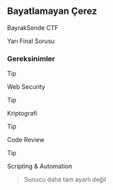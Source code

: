 ## Bayatlamayan Çerez


BayrakSende CTF


Yarı Final Sorusu

### Gereksinimler

> [!TIP]  
> Web Security

> [!TIP]
> Kriptografi

> [!TIP]
> Code Review

> [!TIP]
> Scripting & Automation



> Sunucu daha tam ayarlı değil
